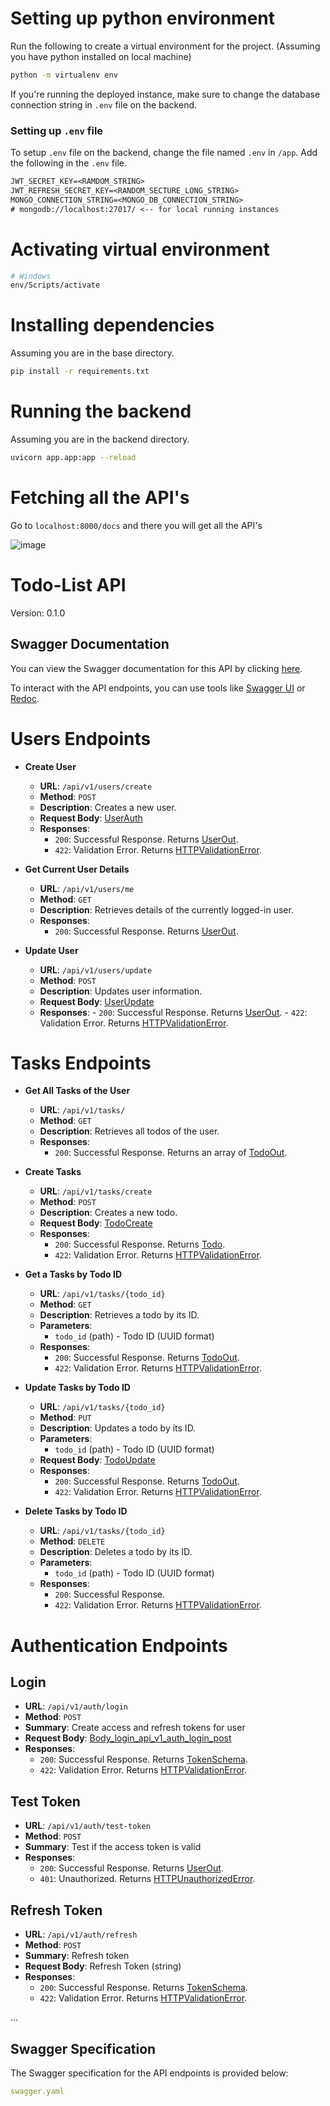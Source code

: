 # Setting up python environment

Run the following to create a virtual environment for the project. (Assuming you have python installed on local machine)

```bash
python -m virtualenv env

```

If you're running the deployed instance, make sure to change the database connection string in `.env` file on the backend.

### Setting up `.env` file

To setup `.env` file on the backend, change the file named `.env` in `/app`.
Add the following in the `.env` file.

```txt
JWT_SECRET_KEY=<RAMDOM_STRING>
JWT_REFRESH_SECRET_KEY=<RANDOM_SECTURE_LONG_STRING>
MONGO_CONNECTION_STRING=<MONGO_DB_CONNECTION_STRING>
# mongodb://localhost:27017/ <-- for local running instances
```

# Activating virtual environment

```bash
# Windows
env/Scripts/activate

```

# Installing dependencies

Assuming you are in the base directory.

```bash
pip install -r requirements.txt
```

# Running the backend

Assuming you are in the backend directory.

```bash
uvicorn app.app:app --reload
```

# Fetching all the API's

Go to `localhost:8000/docs` and there you will get all the API's

![image](https://github.com/Subhradeep10/Todolist-Fastapi/assets/70656957/ab1b2405-a3e1-43bc-815a-8a43069ee78a)


# Todo-List API

Version: 0.1.0

## Swagger Documentation

You can view the Swagger documentation for this API by clicking [here](./swagger.yaml).

To interact with the API endpoints, you can use tools like [Swagger UI](https://swagger.io/tools/swagger-ui/) or [Redoc](https://redoc.ly/).

# Users Endpoints

- **Create User**

  - **URL**: `/api/v1/users/create`
  - **Method**: `POST`
  - **Description**: Creates a new user.
  - **Request Body**: [UserAuth](#userauth)
  - **Responses**:
    - `200`: Successful Response. Returns [UserOut](#userout).
    - `422`: Validation Error. Returns [HTTPValidationError](#httpvalidationerror).

- **Get Current User Details**

  - **URL**: `/api/v1/users/me`
  - **Method**: `GET`
  - **Description**: Retrieves details of the currently logged-in user.
  - **Responses**:
    - `200`: Successful Response. Returns [UserOut](#userout).

- **Update User**

  - **URL**: `/api/v1/users/update`
  - **Method**: `POST`
  - **Description**: Updates user information.
  - **Request Body**: [UserUpdate](#userupdate)
  - **Responses**: - `200`: Successful Response. Returns [UserOut](#userout). - `422`: Validation Error. Returns [HTTPValidationError](#httpvalidationerror).

# Tasks Endpoints

- **Get All Tasks of the User**

  - **URL**: `/api/v1/tasks/`
  - **Method**: `GET`
  - **Description**: Retrieves all todos of the user.
  - **Responses**:
    - `200`: Successful Response. Returns an array of [TodoOut](#todoout).

- **Create Tasks**

  - **URL**: `/api/v1/tasks/create`
  - **Method**: `POST`
  - **Description**: Creates a new todo.
  - **Request Body**: [TodoCreate](#todocreate)
  - **Responses**:
    - `200`: Successful Response. Returns [Todo](#todo).
    - `422`: Validation Error. Returns [HTTPValidationError](#httpvalidationerror).

- **Get a Tasks by Todo ID**

  - **URL**: `/api/v1/tasks/{todo_id}`
  - **Method**: `GET`
  - **Description**: Retrieves a todo by its ID.
  - **Parameters**:
    - `todo_id` (path) - Todo ID (UUID format)
  - **Responses**:
    - `200`: Successful Response. Returns [TodoOut](#todoout).
    - `422`: Validation Error. Returns [HTTPValidationError](#httpvalidationerror).

- **Update Tasks by Todo ID**

  - **URL**: `/api/v1/tasks/{todo_id}`
  - **Method**: `PUT`
  - **Description**: Updates a todo by its ID.
  - **Parameters**:
    - `todo_id` (path) - Todo ID (UUID format)
  - **Request Body**: [TodoUpdate](#todoupdate)
  - **Responses**:
    - `200`: Successful Response. Returns [TodoOut](#todoout).
    - `422`: Validation Error. Returns [HTTPValidationError](#httpvalidationerror).

- **Delete Tasks by Todo ID**
  - **URL**: `/api/v1/tasks/{todo_id}`
  - **Method**: `DELETE`
  - **Description**: Deletes a todo by its ID.
  - **Parameters**:
    - `todo_id` (path) - Todo ID (UUID format)
  - **Responses**:
    - `200`: Successful Response.
    - `422`: Validation Error. Returns [HTTPValidationError](#httpvalidationerror).

# Authentication Endpoints

## Login

- **URL**: `/api/v1/auth/login`
- **Method**: `POST`
- **Summary**: Create access and refresh tokens for user
- **Request Body**: [Body_login_api_v1_auth_login_post](#body_login_api_v1_auth_login_post)
- **Responses**:
  - `200`: Successful Response. Returns [TokenSchema](#tokenschema).
  - `422`: Validation Error. Returns [HTTPValidationError](#httpvalidationerror).

## Test Token

- **URL**: `/api/v1/auth/test-token`
- **Method**: `POST`
- **Summary**: Test if the access token is valid
- **Responses**:
  - `200`: Successful Response. Returns [UserOut](#userout).
  - `401`: Unauthorized. Returns [HTTPUnauthorizedError](#httpunauthorizederror).

## Refresh Token

- **URL**: `/api/v1/auth/refresh`
- **Method**: `POST`
- **Summary**: Refresh token
- **Request Body**: Refresh Token (string)
- **Responses**:
  - `200`: Successful Response. Returns [TokenSchema](#tokenschema).
  - `422`: Validation Error. Returns [HTTPValidationError](#httpvalidationerror).

...

## Swagger Specification

The Swagger specification for the API endpoints is provided below:

```yaml
swagger.yaml
```
